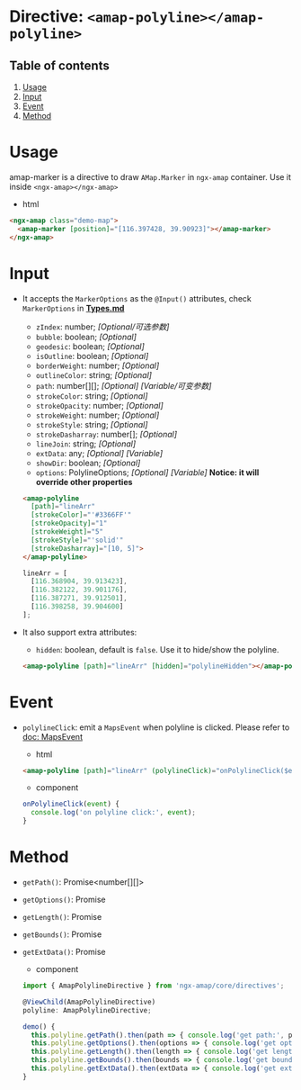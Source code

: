 # Directive: `<amap-polyline></amap-polyline>`

## Table of contents 
1. [Usage](#usage)
2. [Input](#input)
3. [Event](#event)
4. [Method](#method)

# Usage
amap-marker is a directive to draw `AMap.Marker` in `ngx-amap` container. Use it inside `<ngx-amap></ngx-amap>`

  + html
  ```html
  <ngx-amap class="demo-map">
    <amap-marker [position]="[116.397428, 39.90923]"></amap-marker>
  </ngx-amap>
  ```

# Input
+ It accepts the `MarkerOptions` as the `@Input()` attributes, check `MarkerOptions` in [**Types.md**](https://github.com/xieziyu/ngx-amap/blob/master/docs/Types.md)
  + `zIndex`: number; *[Optional/可选参数]*
  + `bubble`: boolean; *[Optional]*
  + `geodesic`: boolean; *[Optional]*
  + `isOutline`: boolean; *[Optional]*
  + `borderWeight`: number; *[Optional]*
  + `outlineColor`: string; *[Optional]*
  + `path`: number[][]; *[Optional] [Variable/可变参数]*
  + `strokeColor`: string; *[Optional]*
  + `strokeOpacity`: number; *[Optional]*
  + `strokeWeight`: number; *[Optional]*
  + `strokeStyle`: string; *[Optional]*
  + `strokeDasharray`: number[]; *[Optional]*
  + `lineJoin`: string; *[Optional]*
  + `extData`: any; *[Optional] [Variable]*
  + `showDir`: boolean;  *[Optional]*
  + `options`: PolylineOptions; *[Optional] [Variable]* **Notice: it will override other properties**

  ```html
  <amap-polyline
    [path]="lineArr"
    [strokeColor]="'#3366FF'"
    [strokeOpacity]="1"
    [strokeWeight]="5"
    [strokeStyle]="'solid'"
    [strokeDasharray]="[10, 5]">
  </amap-polyline>
  ```

  ```javascript
  lineArr = [
    [116.368904, 39.913423],
    [116.382122, 39.901176],
    [116.387271, 39.912501],
    [116.398258, 39.904600]
  ];
  ```

+ It also support extra attributes:
  + `hidden`: boolean, default is `false`. Use it to hide/show the polyline.
  ```html
  <amap-polyline [path]="lineArr" [hidden]="polylineHidden"></amap-polyline>
  ```

# Event
+ `polylineClick`: emit a `MapsEvent` when polyline is clicked. Please refer to [doc: MapsEvent](http://lbs.amap.com/api/javascript-api/reference/event)

  + html
  ```html
  <amap-polyline [path]="lineArr" (polylineClick)="onPolylineClick($event)"></amap-polyline>
  ```

  + component
  ```typescript
  onPolylineClick(event) {
    console.log('on polyline click:', event);
  }
  ```

# Method
+ `getPath()`: Promise<number[][]>
+ `getOptions()`: Promise<PolylineOptions>
+ `getLength()`: Promise<number>
+ `getBounds()`: Promise<any>
+ `getExtData()`: Promise<any>

  + component
  ```typescript
  import { AmapPolylineDirective } from 'ngx-amap/core/directives';

  @ViewChild(AmapPolylineDirective)
  polyline: AmapPolylineDirective;

  demo() {
    this.polyline.getPath().then(path => { console.log('get path:', path)});
    this.polyline.getOptions().then(options => { console.log('get options:', options)});
    this.polyline.getLength().then(length => { console.log('get length:', length)});
    this.polyline.getBounds().then(bounds => { console.log('get bounds:', bounds)});
    this.polyline.getExtData().then(extData => { console.log('get extData:', extData)});
  }
  ```
